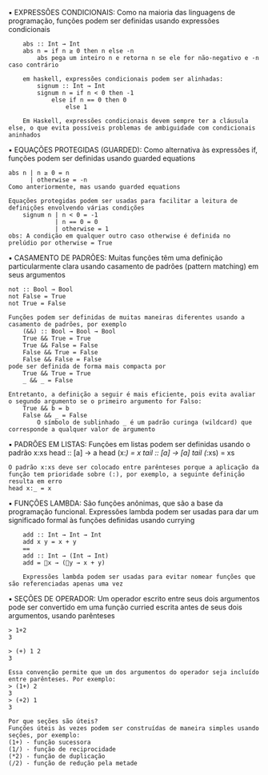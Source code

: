 ▪ EXPRESSÕES CONDICIONAIS:
    Como na maioria das linguagens de programação, funções podem ser definidas usando expressões condicionais

        abs :: Int → Int
        abs n = if n ≥ 0 then n else -n
            abs pega um inteiro n e retorna n se ele for não-negativo e -n caso contrário

        em haskell, expressões condicionais podem ser alinhadas:
            signum :: Int → Int
            signum n = if n < 0 then -1
                else if n == 0 then 0
                    else 1
        
        Em Haskell, expressões condicionais devem sempre ter a cláusula else, o que evita possíveis problemas de ambiguidade com condicionais aninhados
▪ EQUAÇÕES PROTEGIDAS (GUARDED):
    Como alternativa às expressões if, funções podem ser definidas usando guarded equations

    abs n | n ≥ 0 = n 
          | otherwise = -n
    Como anteriormente, mas usando guarded equations

    Equações protegidas podem ser usadas para facilitar a leitura de definições envolvendo várias condições
        signum n | n < 0 = -1
                 | n == 0 = 0
                 | otherwise = 1
    obs: A condição em qualquer outro caso otherwise é definida no prelúdio por otherwise = True

▪ CASAMENTO DE PADRÕES:
    Muitas funções têm uma definição particularmente clara usando casamento de padrões (pattern matching) em seus argumentos

    not :: Bool → Bool
    not False = True
    not True = False

    Funções podem ser definidas de muitas maneiras diferentes usando a casamento de padrões, por exemplo
        (&&) :: Bool → Bool → Bool
        True && True = True
        True && False = False
        False && True = False
        False && False = False
    pode ser definida de forma mais compacta por
        True && True = True
        _ && _ = False
    
    Entretanto, a definição a seguir é mais eficiente, pois evita avaliar o segundo argumento se o primeiro argumento for Falso:
        True && b = b
        False && _ = False          
            O símbolo de sublinhado _ é um padrão curinga (wildcard) que corresponde a qualquer valor de argumento

▪ PADRÕES EM LISTAS:
    Funções em listas podem ser definidas usando o padrão x:xs
        head :: [a] → a
        head (x:_) = x
        tail :: [a] → [a]
        tail (_:xs) = xs

    O padrão x:xs deve ser colocado entre parênteses porque a aplicação da função tem prioridade sobre (:), por exemplo, a seguinte definição resulta em erro
    head x:_ = x

▪ FUNÇÕES LAMBDA:
    São funções anônimas, que são a base da programação funcional. Expressões lambda podem ser usadas para dar um significado formal às funções definidas usando currying

        add :: Int → Int → Int
        add x y = x + y
        ==
        add :: Int → (Int → Int)
        add = x → (y → x + y)

        Expressões lambda podem ser usadas para evitar nomear funções que são referenciadas apenas uma vez

▪ SEÇÕES DE OPERADOR:
    Um operador escrito entre seus dois argumentos pode ser convertido em uma função curried escrita antes de seus dois argumentos, usando parênteses

    > 1+2
    3

    > (+) 1 2
    3

    Essa convenção permite que um dos argumentos do operador seja incluído entre parênteses. Por exemplo:
    > (1+) 2
    3
    > (+2) 1
    3

    Por que seções são úteis?
    Funções úteis às vezes podem ser construídas de maneira simples usando seções, por exemplo:
    (1+) - função sucessora
    (1/) - função de reciprocidade
    (*2) - função de duplicação
    (/2) - função de redução pela metade

    